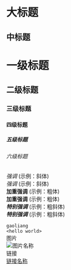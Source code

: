 大标题  
=  
中标题  
-  

# 一级标题  
## 二级标题  
### 三级标题   
#### 四级标题   
##### 五级标题   
###### 六级标题  

*强调*  (示例：斜体)  
 _强调_  (示例：斜体)  
**加重强调**  (示例：粗体)  
 __加重强调__ (示例：粗体)  
***特别强调*** (示例：粗斜体)  
___特别强调___  (示例：粗斜体)  

`gaoliang`  
`<hello world>`  
图片  
![图片名称](https://www.baidu.com/img/bd_logo1.png)  
链接  
[链接名称](https://www.baidu.com/)    
